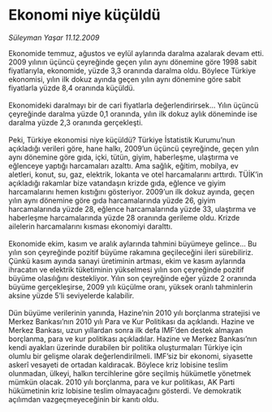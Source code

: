 # Ekonomi niye küçüldü

*Süleyman Yaşar 11.12.2009*

<div class="taraf_structure_2col_1zq">
<div class="margen_n">



 <p>Ekonomide temmuz, ağustos ve eylül aylarında daralma azalarak devam etti. 2009 yılının üçüncü çeyreğinde geçen yılın aynı dönemine göre 1998 sabit fiyatlarıyla, ekonomide, yüzde 3,3 oranında daralma oldu. Böylece Türkiye ekonomisi, yılın ilk dokuz ayında geçen yılın aynı dönemine göre sabit fiyatlarla yüzde 8,4 oranında küçüldü. <br/><br/>Ekonomideki daralmayı bir de cari fiyatlarla değerlendirirsek... Yılın üçüncü çeyreğinde daralma yüzde 0,1 oranında, yılın ilk dokuz aylık döneminde ise daralma yüzde 2,3 oranında gerçekleşti. <br/><br/>Peki, Türkiye ekonomisi niye küçüldü? Türkiye İstatistik Kurumu’nun açıkladığı verileri göre, hane halkı, 2009’un üçüncü çeyreğinde, geçen yılın aynı dönemine göre gıda, içki, tütün, giyim, haberleşme, ulaştırma ve eğlenceye yaptığı harcamaları azalttı. Ama sağlık, eğitim, mobilya, ev aletleri, konut, su, gaz, elektrik, lokanta ve otel harcamalarını arttırdı. TÜİK’in açıkladığı rakamlar bize vatandaşın krizde gıda, eğlence ve giyim harcamalarını hemen kıstığını gösteriyor. 2009’un ilk dokuz ayında, geçen yılın aynı dönemine göre gıda harcamalarında yüzde 26, giyim harcamalarında yüzde 28, eğlence harcamalarında yüzde 33, ulaştırma ve haberleşme harcamalarında yüzde 28 oranında gerileme oldu. Krizde ailelerin harcamalarını kısması ekonomiyi daralttı. <br/><br/>Ekonomide ekim, kasım ve aralık aylarında tahmini büyümeye gelince... Bu yılın son çeyreğinde pozitif büyüme rakamına geçileceğini ileri sürebiliriz. Çünkü kasım ayında sanayi üretiminin artması, ekim ve kasım aylarında ihracatın ve elektrik tüketiminin yükselmesi yılın son çeyreğinde pozitif büyüme olasılığını destekliyor. Yılın son çeyreğinde eğer yüzde 2 oranında büyüme gerçekleşirse, 2009 yılı küçülme oranı, yüksek oranlı tahminlerin aksine yüzde 5’li seviyelerde kalabilir. <br/><br/>Dün büyüme verilerinin yanında, Hazine’nin 2010 yılı borçlanma stratejisi ve Merkez Bankası’nın 2010 yılı Para ve Kur Politikası da açıklandı. Hazine ve Merkez Bankası, uzun yıllardan sonra ilk defa IMF’den destek almayan borçlanma, para ve kur politikası açıkladılar. Hazine ve Merkez Bankası’nın kendi ayakları üzerinde durabilen bir politika oluşturmaları Türkiye için olumlu bir gelişme olarak değerlendirilmeli. IMF’siz bir ekonomi, siyasette askerî vesayeti de ortadan kaldıracak. Böylece kriz lobisine teslim olunmadan, ülkeyi, halkın tercihlerine göre seçilmiş hükümetle yönetmek mümkün olacak. 2010 yılı borçlanma, para ve kur politikası, AK Parti hükümetinin kriz lobisine teslim olmayacağını gösterdi. Ve demokratik açılımdan vazgeçmeyeceğinin bir kanıtı oldu.</p>
<br/>
<br/>
<br/>



<br/>


<div id="taraf_not">
</div>

</div>


</div>
